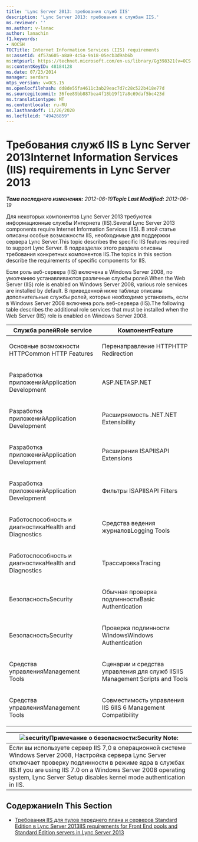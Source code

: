```yaml
---
title: 'Lync Server 2013: требования служб IIS'
description: 'Lync Server 2013: требования к службам IIS.'
ms.reviewer: ''
ms.author: v-lanac
author: lanachin
f1.keywords:
- NOCSH
TOCTitle: Internet Information Services (IIS) requirements
ms:assetid: 4f57a605-a8a9-4c5a-9a18-05ecb3d9ab6b
ms:mtpsurl: https://technet.microsoft.com/en-us/library/Gg398321(v=OCS.15)
ms:contentKeyID: 48184128
ms.date: 07/23/2014
manager: serdars
mtps_version: v=OCS.15
ms.openlocfilehash: dd8de55fa4611c3ab29eac7d7c28c522b418e77d
ms.sourcegitcommit: 36fee89bb887bea4f18b19f17a8c69daf5bc423d
ms.translationtype: MT
ms.contentlocale: ru-RU
ms.lasthandoff: 11/26/2020
ms.locfileid: "49426859"
---
```

# <a name="internet-information-services-iis-requirements-in-lync-server-2013"></a><span data-ttu-id="db804-103">Требования служб IIS в Lync Server 2013</span><span class="sxs-lookup"><span data-stu-id="db804-103">Internet Information Services (IIS) requirements in Lync Server 2013</span></span>

<div data-xmlns="http://www.w3.org/1999/xhtml">

<div class="topic" data-xmlns="http://www.w3.org/1999/xhtml" data-msxsl="urn:schemas-microsoft-com:xslt" data-cs="https://msdn.microsoft.com/">

<div data-asp="https://msdn2.microsoft.com/asp">



</div>

<div id="mainSection">

<div id="mainBody"><span data-ttu-id="db804-104">

<span> </span></span><span class="sxs-lookup"><span data-stu-id="db804-104">

<span> </span></span></span>

<span data-ttu-id="db804-105">_**Тема последнего изменения:** 2012-06-19_</span><span class="sxs-lookup"><span data-stu-id="db804-105">_**Topic Last Modified:** 2012-06-19_</span></span>

<span data-ttu-id="db804-106">Для некоторых компонентов Lync Server 2013 требуются информационные службы Интернета (IIS).</span><span class="sxs-lookup"><span data-stu-id="db804-106">Several Lync Server 2013 components require Internet Information Services (IIS).</span></span> <span data-ttu-id="db804-107">В этой статье описаны особые возможности IIS, необходимые для поддержки сервера Lync Server.</span><span class="sxs-lookup"><span data-stu-id="db804-107">This topic describes the specific IIS features required to support Lync Server.</span></span> <span data-ttu-id="db804-108">В подразделах этого раздела описаны требования конкретных компонентов IIS.</span><span class="sxs-lookup"><span data-stu-id="db804-108">The topics in this section describe the requirements of specific components for IIS.</span></span>

<span data-ttu-id="db804-109">Если роль веб-сервера (IIS) включена в Windows Server 2008, по умолчанию устанавливаются различные службы ролей.</span><span class="sxs-lookup"><span data-stu-id="db804-109">When the Web Server (IIS) role is enabled on Windows Server 2008, various role services are installed by default.</span></span> <span data-ttu-id="db804-110">В приведенной ниже таблице описаны дополнительные службы ролей, которые необходимо установить, если в Windows Server 2008 включена роль веб-сервера (IIS).</span><span class="sxs-lookup"><span data-stu-id="db804-110">The following table describes the additional role services that must be installed when the Web Server (IIS) role is enabled on Windows Server 2008.</span></span>


<table>
<colgroup>
<col style="width: 50%" />
<col style="width: 50%" />
</colgroup>
<thead>
<tr class="header">
<th><span data-ttu-id="db804-111">Служба ролей</span><span class="sxs-lookup"><span data-stu-id="db804-111">Role service</span></span></th>
<th><span data-ttu-id="db804-112">Компонент</span><span class="sxs-lookup"><span data-stu-id="db804-112">Feature</span></span></th>
</tr>
</thead>
<tbody>
<tr class="odd">
<td><p><span data-ttu-id="db804-113">Основные возможности HTTP</span><span class="sxs-lookup"><span data-stu-id="db804-113">Common HTTP Features</span></span></p></td>
<td><p><span data-ttu-id="db804-114">Перенаправление HTTP</span><span class="sxs-lookup"><span data-stu-id="db804-114">HTTP Redirection</span></span></p></td>
</tr>
<tr class="even">
<td><p><span data-ttu-id="db804-115">Разработка приложений</span><span class="sxs-lookup"><span data-stu-id="db804-115">Application Development</span></span></p></td>
<td><p><span data-ttu-id="db804-116">ASP.NET</span><span class="sxs-lookup"><span data-stu-id="db804-116">ASP.NET</span></span></p></td>
</tr>
<tr class="odd">
<td><p><span data-ttu-id="db804-117">Разработка приложений</span><span class="sxs-lookup"><span data-stu-id="db804-117">Application Development</span></span></p></td>
<td><p><span data-ttu-id="db804-118">Расширяемость .NET</span><span class="sxs-lookup"><span data-stu-id="db804-118">.NET Extensibility</span></span></p></td>
</tr>
<tr class="even">
<td><p><span data-ttu-id="db804-119">Разработка приложений</span><span class="sxs-lookup"><span data-stu-id="db804-119">Application Development</span></span></p></td>
<td><p><span data-ttu-id="db804-120">Расширения ISAPI</span><span class="sxs-lookup"><span data-stu-id="db804-120">ISAPI Extensions</span></span></p></td>
</tr>
<tr class="odd">
<td><p><span data-ttu-id="db804-121">Разработка приложений</span><span class="sxs-lookup"><span data-stu-id="db804-121">Application Development</span></span></p></td>
<td><p><span data-ttu-id="db804-122">Фильтры ISAPI</span><span class="sxs-lookup"><span data-stu-id="db804-122">ISAPI Filters</span></span></p></td>
</tr>
<tr class="even">
<td><p><span data-ttu-id="db804-123">Работоспособность и диагностика</span><span class="sxs-lookup"><span data-stu-id="db804-123">Health and Diagnostics</span></span></p></td>
<td><p><span data-ttu-id="db804-124">Средства ведения журналов</span><span class="sxs-lookup"><span data-stu-id="db804-124">Logging Tools</span></span></p></td>
</tr>
<tr class="odd">
<td><p><span data-ttu-id="db804-125">Работоспособность и диагностика</span><span class="sxs-lookup"><span data-stu-id="db804-125">Health and Diagnostics</span></span></p></td>
<td><p><span data-ttu-id="db804-126">Трассировка</span><span class="sxs-lookup"><span data-stu-id="db804-126">Tracing</span></span></p></td>
</tr>
<tr class="even">
<td><p><span data-ttu-id="db804-127">Безопасность</span><span class="sxs-lookup"><span data-stu-id="db804-127">Security</span></span></p></td>
<td><p><span data-ttu-id="db804-128">Обычная проверка подлинности</span><span class="sxs-lookup"><span data-stu-id="db804-128">Basic Authentication</span></span></p></td>
</tr>
<tr class="odd">
<td><p><span data-ttu-id="db804-129">Безопасность</span><span class="sxs-lookup"><span data-stu-id="db804-129">Security</span></span></p></td>
<td><p><span data-ttu-id="db804-130">Проверка подлинности Windows</span><span class="sxs-lookup"><span data-stu-id="db804-130">Windows Authentication</span></span></p></td>
</tr>
<tr class="even">
<td><p><span data-ttu-id="db804-131">Средства управления</span><span class="sxs-lookup"><span data-stu-id="db804-131">Management Tools</span></span></p></td>
<td><p><span data-ttu-id="db804-132">Сценарии и средства управления для служб IIS</span><span class="sxs-lookup"><span data-stu-id="db804-132">IIS Management Scripts and Tools</span></span></p></td>
</tr>
<tr class="odd">
<td><p><span data-ttu-id="db804-133">Средства управления</span><span class="sxs-lookup"><span data-stu-id="db804-133">Management Tools</span></span></p></td>
<td><p><span data-ttu-id="db804-134">Совместимость управления IIS 6</span><span class="sxs-lookup"><span data-stu-id="db804-134">IIS 6 Management Compatibility</span></span></p></td>
</tr>
</tbody>
</table>


<div>

<table>
<thead>
<tr class="header">
<th><img src="images/Gg398321.security(OCS.15).gif" title="разрешения" alt="security" /><span data-ttu-id="db804-136">Примечание о безопасности:</span><span class="sxs-lookup"><span data-stu-id="db804-136">Security Note:</span></span></th>
</tr>
</thead>
<tbody>
<tr class="odd">
<td><span data-ttu-id="db804-137">Если вы используете сервер IIS 7,0 в операционной системе Windows Server 2008, Настройка сервера Lync Server отключает проверку подлинности в режиме ядра в службах IIS.</span><span class="sxs-lookup"><span data-stu-id="db804-137">If you are using IIS 7.0 on a Windows Server 2008 operating system, Lync Server Setup disables kernel mode authentication in IIS.</span></span></td>
</tr>
</tbody>
</table>


</div>

<div>

## <a name="in-this-section"></a><span data-ttu-id="db804-138">Содержание</span><span class="sxs-lookup"><span data-stu-id="db804-138">In This Section</span></span>

  - [<span data-ttu-id="db804-139">Требования IIS для пулов переднего плана и серверов Standard Edition в Lync Server 2013</span><span class="sxs-lookup"><span data-stu-id="db804-139">IIS requirements for Front End pools and Standard Edition servers in Lync Server 2013</span></span>](lync-server-2013-iis-requirements-for-front-end-pools-and-standard-edition-servers.md)

<span data-ttu-id="db804-140"></div>

</div>

<span> </span>

</div>

</div>

</span><span class="sxs-lookup"><span data-stu-id="db804-140"></div>

</div>

<span> </span>

</div>

</div>

</span></span></div>


